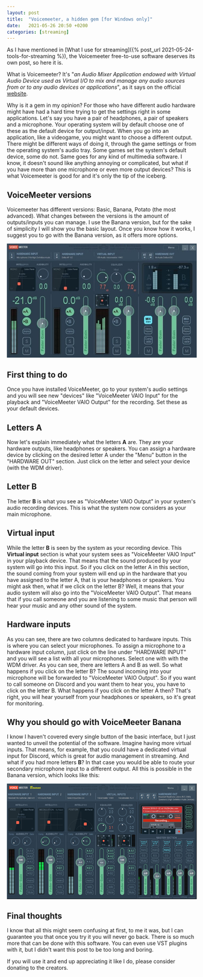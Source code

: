 ```yaml
---
layout: post
title:  "Voicemeeter, a hidden gem [for Windows only]"
date:   2021-05-26 20:50 +0200
categories: [streaming]
---
```


As I have mentioned in [What I use for streaming]({% post_url 2021-05-24-tools-for-streaming %}), the Voicemeeter free-to-use software deserves its own post, so here it is.

What is Voicemeeter? It's "*an Audio Mixer Application endowed with Virtual Audio Device used as Virtual I/O to mix and manage any audio sources from or to any audio devices or applications*", as it says on the official <a href="https://vb-audio.com/Voicemeeter/" target="_blank">website</a>.

Why is it a gem in my opinion? For those who have different audio hardware might have had a hard time trying to get the settings right in some applications. Let's say you have a pair of headphones, a pair of speakers and a microphone. Your operating system will by default choose one of these as the default device for output/input. When you go into an application, like a videogame, you might want to choose a different output. There might be different ways of doing it, through the game settings or from the operating system's audio tray. Some games set the system's default device, some do not. Same goes for any kind of multimedia software. I know, it doesn't sound like anything annoying or complicated, but what if you have more than one microphone or even more output devices? This is what Voicemeeter is good for and it's only the tip of the iceberg.

## VoiceMeeter versions

Voicemeeter has different versions: Basic, Banana, Potato (the most advanced). What changes between the versions is the amount of outputs/inputs you can manage. I use the Banana version, but for the sake of simplicity I will show you the basic layout. Once you know how it works, I suggest you to go with the Banana version, as it offers more options.

![Basic layout](/assets/VoicemeeterBasic.jpg)

## First thing to do

Once you have installed VoiceMeeter, go to your system's audio settings and you will see new "devices" like "VoiceMeeter VAIO Input" for the playback and "VoiceMeeter VAIO Output" for the recording. Set these as your default devices.

## Letters A

Now let's explain immediately what the letters **A** are. They are your hardware outputs, like headphones or speakers. You can assign a hardware device by clicking on the desired letter A under the "Menu" button in the "HARDWARE OUT" section. Just click on the letter and select your device (with the WDM driver).

## Letter B

The letter **B** is what you see as "VoiceMeeter VAIO Output" in your system's audio recording devices. This is what the system now considers as your main microphone.

## Virtual input

While the letter **B** is seen by the system as your recording device. This **Virtual input** section is what your system sees as "VoiceMeeter VAIO Input" in your playback device. That means that the sound produced by your system will go into this input. So if you click on the letter A in this section, the sound coming from your system will end up in the hardware that you have assigned to the letter A, that is your headphones or speakers. You might ask then, what if we click on the letter B? Well, it means that your audio system will also go into the "VoiceMeeter VAIO Output". That means that if you call someone and you are listening to some music that person will hear your music and any other sound of the system.

## Hardware inputs

As you can see, there are two columns dedicated to hardware inputs. This is where you can select your microphones. To assign a microphone to a hardware input column, just click on the line under "HARDWARE INPUT" and you will see a list with all your microphones. Select one with with the WDM driver. As you can see, there are letters A and B as well. So what happens if you click on the letter B? The sound incoming into your microphone will be forwarded to "VoiceMeeter VAIO Output". So if you want to call someone on Discord and you want them to hear you, you have to click on the letter B. What happens if you click on the letter A then? That's right, you will hear yourself from your headphones or speakers, so it's great for monitoring.

## Why you should go with VoiceMeeter Banana

I know I haven't covered every single button of the basic interface, but I just wanted to unveil the potential of the software. Imagine having more virtual inputs. That means, for example, that you could have a dedicated virtual input for Discord, which is great for audio management in streaming. And what if you had more letters **B**? In that case you would be able to route your secondary microphone input to a different output. All this is possible in the Banana version, which looks like this:

![Banana layout](/assets/banana.jpg)

## Final thoughts

I know that all this might seem confusing at first, to me it was, but I can guarantee you that once you try it you will never go back. There is so much more that can be done with this software. You can even use VST plugins with it, but I didn't want this post to be too long and boring.

If you will use it and end up appreciating it like I do, please consider donating to the creators.

